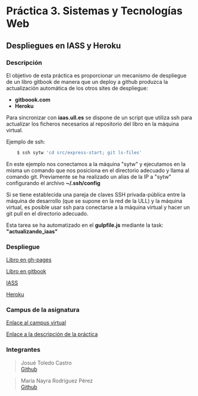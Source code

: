 # Práctica 3. Sistemas y Tecnologías Web

## Despliegues en IASS y Heroku


### Descripción


El objetivo de esta práctica es proporcionar un mecanismo de despliegue de un libro gitbook de manera que un deploy a github produzca la actualización automática de los otros sites de despliegue:
- **gitboook.com**
- **Heroku**
 
Para sincronizar con **iaas.ull.es** se dispone de un script que utiliza ssh para actualizar los ficheros necesarios al repositorio del libro en la máquina virtual.

Ejemplo de ssh:

```bash
    $ ssh sytw 'cd src/express-start; git ls-files'
```

En este ejemplo nos conectamos a la máquina "sytw" y ejecutamos en la misma un comando que nos posiciona en el directorio adecuado y llama al comando git.
Previamente se ha realizado un alias de la IP a "sytw" configurando el archivo **~/.ssh/config**

Si se tiene establecida una pareja de claves SSH privada-pública entre la máquina de desarrollo (que se supone en la red de la ULL) y la máquina virtual, es posible usar ssh para conectarse a la máquina virtual y hacer un git pull en el directorio adecuado.

Esta tarea se ha automatizado en el **gulpfile.js** mediante la task: **"actualizando_iaas"**



### Despliegue

[Libro en gh-pages](https://ull-esit-sytw-1617.github.io/practica-despliegues-en-iaas-y-heroku-josue-nayra/)

[Libro en gitbook](https://josuetc94.gitbooks.io/practica3-sytw1617/content/)

[IASS](10.6.128.176)

[Heroku](https://p3-josue-nayra.herokuapp.com/)



### Campus de la asignatura

[Enlace al campus virtual](https://campusvirtual.ull.es/1617/course/view.php?id=1175)

[Enlace a la descripción de la práctica](https://crguezl.github.io/ull-esit-1617/practicas/practicaiaas.html)



### Integrantes

> Josué Toledo Castro   
>[Github](https://github.com/JosueTC94)

> María Nayra Rodríguez Pérez   
>[Github](https://github.com/alu0100406122)

